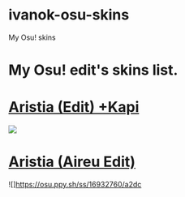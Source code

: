 # ivanok-osu-skins
My Osu! skins
# My Osu! edit's skins list. 

# [Aristia (Edit) +Kapi](https://cdn.discordapp.com/attachments/787694519842766855/874604195523751996/Aristiaeditkapi.osk)
![](https://osu.ppy.sh/ss/16932757/2400)
# [Aristia (Aireu Edit)](https://cdn.discordapp.com/attachments/787694519842766855/874604580502143017/AristiaEdit.osk)
![]https://osu.ppy.sh/ss/16932760/a2dc
